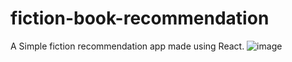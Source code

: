 # fiction-book-recommendation
A Simple fiction recommendation app made using React.
![image](https://user-images.githubusercontent.com/32298013/184536018-f9b2c779-dd9c-4a91-8473-479969002c32.png)
